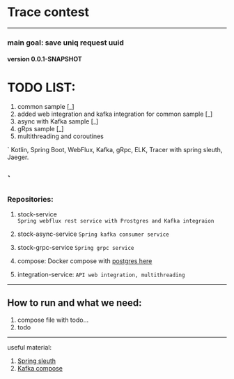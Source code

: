# Trace contest

---

### main goal: save uniq request uuid
#### version 0.0.1-SNAPSHOT

# TODO LIST:
1. common sample [_]  
2. added web integration and kafka integration for common sample [_]  
3. async with Kafka sample [_]  
4. gRps sample [_]
5. multithreading and coroutines 

`
Kotlin, Spring Boot, WebFlux, Kafka, gRpc, 
ELK, Tracer with spring sleuth, Jaeger.

`
---

### Repositories:
1) stock-service  
`Spring webflux rest service with Prostgres and Kafka integraion`

2) stock-async-service
`Spring kafka consumer service`

3) stock-grpc-service
`Spring grpc service`

4) compose:
   Docker compose with [postgres here](https://github.com/IliaEre/composes/blob/main/db/postgres-compose.yaml)

5) integration-service:
`API web integration, multithreading`

--- 
## How to run and what we need:
1) compose file with todo...
2) todo

---
useful material:
1. [Spring sleuth](https://spring.io/projects/spring-cloud-sleuth)
2. [Kafka compose](https://github.com/conduktor/kafka-stack-docker-compose/blob/master/zk-single-kafka-single.yml)